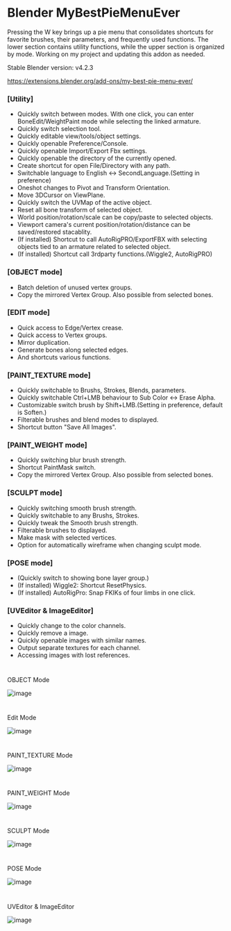 # Blender MyBestPieMenuEver

Pressing the W key brings up a pie menu that consolidates shortcuts for favorite brushes, their parameters, and frequently used functions. The lower section contains utility functions, while the upper section is organized by mode. Working on my project and updating this addon as needed.

Stable Blender version: v4.2.3

https://extensions.blender.org/add-ons/my-best-pie-menu-ever/


### [Utility]

- Quickly switch between modes. With one click, you can enter BoneEdit/WeightPaint mode while selecting the linked armature.
- Quickly switch selection tool.
- Quickly editable view/tools/object settings.
- Quickly openable Preference/Console.
- Quickly openable Import/Export Fbx settings.
- Quickly openable the directory of the currently opened.
- Create shortcut for open File/Directory with any path.
- Switchable language to English <-> SecondLanguage.(Setting in preference)
- Oneshot changes to Pivot and Transform Orientation.
- Move 3DCursor on ViewPlane.
- Quickly switch the UVMap of the active object.
- Reset all bone transform of selected object.
- World position/rotation/scale can be copy/paste to selected objects.
- Viewport camera's current position/rotation/distance can be saved/restored stacablity.
- (If installed) Shortcut to call AutoRigPRO/ExportFBX with selecting objects tied to an armature related to selected object.
- (If installed) Shortcut call 3rdparty functions.(Wiggle2, AutoRigPRO)

### [OBJECT mode]
- Batch deletion of unused vertex groups.
- Copy the mirrored Vertex Group. Also possible from selected bones.

### [EDIT mode]
- Quick access to Edge/Vertex crease.
- Quick access to Vertex groups.
- Mirror duplication.
- Generate bones along selected edges.
- And shortcuts various functions.

### [PAINT_TEXTURE mode]

- Quickly switchable to Brushs, Strokes, Blends, parameters.
- Quickly switchable Ctrl+LMB behaviour to Sub Color <-> Erase Alpha.
- Customizable switch brush by Shift+LMB.(Setting in preference, default is Soften.)
- Filterable brushes and blend modes to displayed.
- Shortcut button "Save All Images".
  
### [PAINT_WEIGHT mode]

- Quickly switching blur brush strength.
- Shortcut PaintMask switch.
- Copy the mirrored Vertex Group. Also possible from selected bones.

### [SCULPT mode]

- Quickly switching smooth brush strength.
- Quickly switchable to any Brushs, Strokes.
- Quickly tweak the Smooth brush strength.
- Filterable brushes to displayed.
- Make mask with selected vertices.
- Option for automatically wireframe when changing sculpt mode.

### [POSE mode]

- (Quickly switch to showing bone layer group.)
- (If installed) Wiggle2: Shortcut ResetPhysics.
- (If installed) AutoRigPro: Snap FKIKs of four limbs in one click.

### [UVEditor & ImageEditor]

- Quickly change to the color channels.
- Quickly remove a image.
- Quickly openable images with similar names.
- Output separate textures for each channel.
- Accessing images with lost references.

#
OBJECT Mode

![image](https://github.com/user-attachments/assets/acea4516-b15b-49a6-b364-5a352640bf74)

#
Edit Mode

![image](https://github.com/user-attachments/assets/49e3e287-184d-4387-af58-861c1928df97)

#
PAINT_TEXTURE Mode

![image](https://github.com/user-attachments/assets/c7f1c3c8-d9c8-4340-b53d-ba4f8d293927)

#
PAINT_WEIGHT Mode

![image](https://github.com/user-attachments/assets/b1850f89-30fe-4372-b602-9c272d0e4c0a)

#
SCULPT Mode

![image](https://github.com/user-attachments/assets/791002f1-98c8-44bd-9b42-0291655a93a2)

#
POSE Mode

![image](https://github.com/emptybraces/Blender-MyBestPieMenuEver/assets/1441835/31f41f57-0778-40e7-84db-2799eaaa2f00)

#
UVEditor & ImageEditor

![image](https://github.com/user-attachments/assets/5f8d63e4-62c9-4450-8be4-9944b2dc7cc8)
